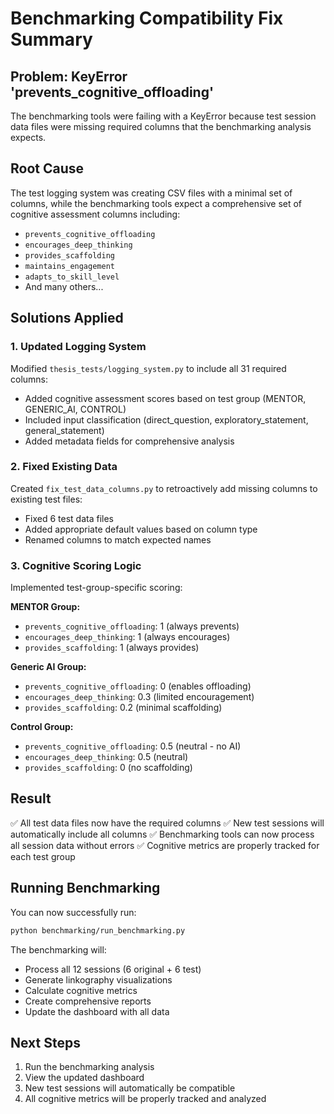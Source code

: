 # Benchmarking Compatibility Fix Summary

## Problem: KeyError 'prevents_cognitive_offloading'

The benchmarking tools were failing with a KeyError because test session data files were missing required columns that the benchmarking analysis expects.

## Root Cause

The test logging system was creating CSV files with a minimal set of columns, while the benchmarking tools expect a comprehensive set of cognitive assessment columns including:
- `prevents_cognitive_offloading`
- `encourages_deep_thinking`
- `provides_scaffolding`
- `maintains_engagement`
- `adapts_to_skill_level`
- And many others...

## Solutions Applied

### 1. Updated Logging System
Modified `thesis_tests/logging_system.py` to include all 31 required columns:
- Added cognitive assessment scores based on test group (MENTOR, GENERIC_AI, CONTROL)
- Included input classification (direct_question, exploratory_statement, general_statement)
- Added metadata fields for comprehensive analysis

### 2. Fixed Existing Data
Created `fix_test_data_columns.py` to retroactively add missing columns to existing test files:
- Fixed 6 test data files
- Added appropriate default values based on column type
- Renamed columns to match expected names

### 3. Cognitive Scoring Logic
Implemented test-group-specific scoring:

**MENTOR Group:**
- `prevents_cognitive_offloading`: 1 (always prevents)
- `encourages_deep_thinking`: 1 (always encourages)
- `provides_scaffolding`: 1 (always provides)

**Generic AI Group:**
- `prevents_cognitive_offloading`: 0 (enables offloading)
- `encourages_deep_thinking`: 0.3 (limited encouragement)
- `provides_scaffolding`: 0.2 (minimal scaffolding)

**Control Group:**
- `prevents_cognitive_offloading`: 0.5 (neutral - no AI)
- `encourages_deep_thinking`: 0.5 (neutral)
- `provides_scaffolding`: 0 (no scaffolding)

## Result

✅ All test data files now have the required columns
✅ New test sessions will automatically include all columns
✅ Benchmarking tools can now process all session data without errors
✅ Cognitive metrics are properly tracked for each test group

## Running Benchmarking

You can now successfully run:
```bash
python benchmarking/run_benchmarking.py
```

The benchmarking will:
- Process all 12 sessions (6 original + 6 test)
- Generate linkography visualizations
- Calculate cognitive metrics
- Create comprehensive reports
- Update the dashboard with all data

## Next Steps

1. Run the benchmarking analysis
2. View the updated dashboard
3. New test sessions will automatically be compatible
4. All cognitive metrics will be properly tracked and analyzed